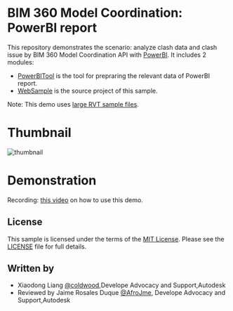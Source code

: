 # BIM 360 Model Coordination: PowerBI report

This repository demonstrates the scenario: analyze clash data and clash issue by BIM 360 Model Coordination API with [PowerBI](https://powerbi.microsoft.com/en-us/). It includes 2 modules:

- [PowerBITool](./PowerBITool/README.md) is the tool for prepraring the relevant data of PowerBI report. 
- [WebSample](./WebSample/README.md) is the source project of this sample. 

 Note: This demo uses [large RVT sample files](https://github.com/xiaodongliang/Demo-Test-Sample-Files/tree/master/Model%20Coordination%20API).

# Thumbnail

![thumbnail](./WebSample/help/main.png)
  
# Demonstration

Recording: [this video](https://youtu.be/pQaO2Dta97g) on how to use this demo.

## License

This sample is licensed under the terms of the [MIT License](http://opensource.org/licenses/MIT). Please see the [LICENSE](LICENSE) file for full details.

## Written by

- Xiaodong Liang [@coldwood](https://twitter.com/coldwood),Develope Advocacy and Support,Autodesk
- Reviewed by Jaime Rosales Duque [@AfroJme](https://twitter.com/AfroJme), Develope Advocacy and Support,Autodesk

